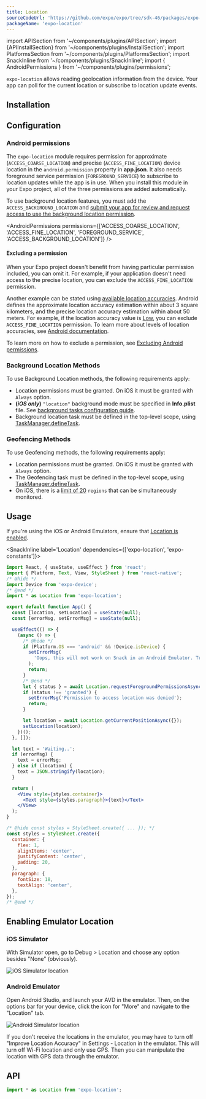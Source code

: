 ```yaml
---
title: Location
sourceCodeUrl: 'https://github.com/expo/expo/tree/sdk-46/packages/expo-location'
packageName: 'expo-location'
---
```


import APISection from '~/components/plugins/APISection';
import {APIInstallSection} from '~/components/plugins/InstallSection';
import PlatformsSection from '~/components/plugins/PlatformsSection';
import SnackInline from '~/components/plugins/SnackInline';
import { AndroidPermissions } from '~/components/plugins/permissions';

`expo-location` allows reading geolocation information from the device. Your app can poll for the current location or subscribe to location update events.

<PlatformsSection android emulator ios simulator web />

## Installation

<APIInstallSection />

## Configuration

### Android permissions

The `expo-location` module requires permission for approximate (`ACCESS_COARSE_LOCATION`) and precise (`ACCESS_FINE_LOCATION`) device location in the `android.permission` property in **app.json**. It also needs foreground service permission (`FOREGROUND_SERVICE`) to subscribe to location updates while the app is in use. When you install this module in your Expo project, all of the three permissions are added automatically.

To use background location features, you must add the `ACCESS_BACKGROUND_LOCATION` and [submit your app for review and request access to use the background location permission](https://support.google.com/googleplay/android-developer/answer/9799150?hl=en).

<AndroidPermissions permissions={['ACCESS_COARSE_LOCATION', 'ACCESS_FINE_LOCATION', 'FOREGROUND_SERVICE', 'ACCESS_BACKGROUND_LOCATION']} />

#### Excluding a permission

When your Expo project doesn't benefit from having particular permission included, you can omit it. For example, if your application doesn't need access to the precise location, you can exclude the `ACCESS_FINE_LOCATION` permission.

Another example can be stated using [available location accuracies](#accuracy). Android defines the approximate location accuracy estimation within about 3 square kilometers, and the precise location accuracy estimation within about 50 meters. For example, if the location accuracy value is [Low](#low), you can exclude `ACCESS_FINE_LOCATION` permission. To learn more about levels of location accuracies, see [Android documentation](https://developer.android.com/training/location/permissions#accuracy).

To learn more on how to exclude a permission, see [Excluding Android permissions](/guides/permissions/#excluding-android-permissions).

### Background Location Methods

To use Background Location methods, the following requirements apply:

- Location permissions must be granted. On iOS it must be granted with `Always` option.
- **(_iOS only_)** `"location"` background mode must be specified in **Info.plist** file. See [background tasks configuration guide](task-manager.md#configuration).
- Background location task must be defined in the top-level scope, using [TaskManager.defineTask](task-manager.md#taskmanagerdefinetasktaskname-task).

### Geofencing Methods

To use Geofencing methods, the following requirements apply:

- Location permissions must be granted. On iOS it must be granted with `Always` option.
- The Geofencing task must be defined in the top-level scope, using [TaskManager.defineTask](task-manager.md#taskmanagerdefinetasktaskname-task).
- On iOS, there is a [limit of 20](https://developer.apple.com/documentation/corelocation/monitoring_the_user_s_proximity_to_geographic_regions) `regions` that can be simultaneously monitored.

## Usage

If you're using the iOS or Android Emulators, ensure that [Location is enabled](#enabling-emulator-location).

<SnackInline label='Location' dependencies={['expo-location', 'expo-constants']}>

```jsx
import React, { useState, useEffect } from 'react';
import { Platform, Text, View, StyleSheet } from 'react-native';
/* @hide */
import Device from 'expo-device';
/* @end */
import * as Location from 'expo-location';

export default function App() {
  const [location, setLocation] = useState(null);
  const [errorMsg, setErrorMsg] = useState(null);

  useEffect(() => {
    (async () => {
      /* @hide */
      if (Platform.OS === 'android' && !Device.isDevice) {
        setErrorMsg(
          'Oops, this will not work on Snack in an Android Emulator. Try it on your device!'
        );
        return;
      }
      /* @end */
      let { status } = await Location.requestForegroundPermissionsAsync();
      if (status !== 'granted') {
        setErrorMsg('Permission to access location was denied');
        return;
      }

      let location = await Location.getCurrentPositionAsync({});
      setLocation(location);
    })();
  }, []);

  let text = 'Waiting..';
  if (errorMsg) {
    text = errorMsg;
  } else if (location) {
    text = JSON.stringify(location);
  }

  return (
    <View style={styles.container}>
      <Text style={styles.paragraph}>{text}</Text>
    </View>
  );
}

/* @hide const styles = StyleSheet.create({ ... }); */
const styles = StyleSheet.create({
  container: {
    flex: 1,
    alignItems: 'center',
    justifyContent: 'center',
    padding: 20,
  },
  paragraph: {
    fontSize: 18,
    textAlign: 'center',
  },
});
/* @end */
```

</SnackInline>

## Enabling Emulator Location

### iOS Simulator

With Simulator open, go to Debug > Location and choose any option besides "None" (obviously).

![iOS Simulator location](/static/images/ios-simulator-location.png)

### Android Emulator

Open Android Studio, and launch your AVD in the emulator. Then, on the options bar for your device, click the icon for "More" and navigate to the "Location" tab.

![Android Simulator location](/static/images/android-emulator-location.png)

If you don't receive the locations in the emulator, you may have to turn off "Improve Location Accuracy" in Settings - Location in the emulator. This will turn off Wi-Fi location and only use GPS. Then you can manipulate the location with GPS data through the emulator.

## API

```js
import * as Location from 'expo-location';
```

<APISection packageName="expo-location" apiName="Location" />
